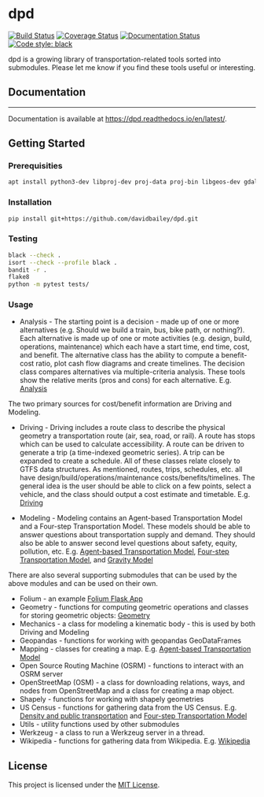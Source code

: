 # dpd

[![Build Status](https://github.com/davidbailey/dpd/actions/workflows/main.yml/badge.svg)](https://github.com/davidbailey/dpd/actions/workflows/main.yml)
[![Coverage Status](https://coveralls.io/repos/github/davidbailey/dpd/badge.svg?branch=trunk)](https://coveralls.io/github/davidbailey/dpd?branch=trunk)
[![Documentation Status](https://readthedocs.org/projects/dpd/badge/?version=latest)](https://dpd.readthedocs.io/en/latest/?badge=latest)
[![Code style: black](https://img.shields.io/badge/code%20style-black-000000.svg)](https://github.com/psf/black)

dpd is a growing library of transportation-related tools sorted into submodules. Please let me know if you find these tools useful or interesting.

## Documentation
--------

Documentation is available at https://dpd.readthedocs.io/en/latest/.

## Getting Started

### Prerequisities

```bash
apt install python3-dev libproj-dev proj-data proj-bin libgeos-dev gdal-bin libgdal-dev
```

### Installation

```bash
pip install git+https://github.com/davidbailey/dpd.git
```

### Testing

```bash
black --check .
isort --check --profile black .
bandit -r .
flake8
python -m pytest tests/
```

### Usage

* Analysis - The starting point is a decision - made up of one or more alternatives (e.g. Should we build a train, bus, bike path, or nothing?). Each alternative is made up of one or mote activities (e.g. design, build, operations, maintenance) which each have a start time, end time, cost, and benefit. The alternative class has the ability to compute a benefit-cost ratio, plot cash flow diagrams and create timelines. The decision class compares alternatives via multiple-criteria analysis. These tools show the relative merits (pros and cons) for each alternative. E.g. [Analysis](https://dpd.readthedocs.io/en/latest/notebooks/analysis.html)

The two primary sources for cost/benefit information are Driving and Modeling.

* Driving - Driving includes a route class to describe the physical geometry a transportation route (air, sea, road, or rail). A route has stops which can be used to calculate accessibility. A route can be driven to generate a trip (a time-indexed geometric series). A trip can be expanded to create a schedule. All of these classes relate closely to GTFS data structures. As mentioned, routes, trips, schedules, etc. all have design/build/operations/maintenance costs/benefits/timelines. The general idea is the user should be able to click on a few points, select a vehicle, and the class should output a cost estimate and timetable. E.g. [Driving](https://dpd.readthedocs.io/en/latest/notebooks/driving.html)

* Modeling - Modeling contains an Agent-based Transportation Model and a Four-step Transportation Model. These models should be able to answer questions about transportation supply and demand. They should also be able to answer second level questions about safety, equity, pollution, etc. E.g. [Agent-based Transportation Model](https://dpd.readthedocs.io/en/latest/notebooks/agent-based_transportation_model.html), [Four-step Transportation Model](https://dpd.readthedocs.io/en/latest/notebooks/four_step_transportation_model.html), and [Gravity Model](https://dpd.readthedocs.io/en/latest/notebooks/gravity_model.html)

There are also several supporting submodules that can be used by the above modules and can be used on their own.

* Folium - an example [Folium Flask App](https://dpd.readthedocs.io/en/latest/notebooks/folium_flask_app.html)
* Geometry - functions for computing geometric operations and classes for storing geometric objects: [Geometry](https://dpd.readthedocs.io/en/latest/notebooks/geometry.html)
* Mechanics - a class for modeling a kinematic body - this is used by both Driving and Modeling
* Geopandas - functions for working with geopandas GeoDataFrames
* Mapping - classes for creating a map. E.g. [Agent-based Transportation Model](https://dpd.readthedocs.io/en/latest/notebooks/agent-based_transportation_model.html)
* Open Source Routing Machine (OSRM) - functions to interact with an OSRM server
* OpenStreetMap (OSM) - a class for downloading relations, ways, and nodes from OpenStreetMap and a class for creating a map object.
* Shapely - functions for working with shapely geometries
* US Census -  functions for gathering data from the US Census. E.g. [Density and public transportation](https://dpd.readthedocs.io/en/latest/notebooks/density_and_public_transportation.html) and [Four-step Transportation Model](https://dpd.readthedocs.io/en/latest/notebooks/four_step_transportation_model.html)
* Utils - utility functions used by other submodules
* Werkzeug - a class to run a Werkzeug server in a thread.
* Wikipedia - functions for gathering data from Wikipedia. E.g. [Wikipedia](https://dpd.readthedocs.io/en/latest/notebooks/wikipedia.html)

## License
This project is licensed under the [MIT License](LICENSE.md).
